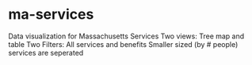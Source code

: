 # ma-services
Data visualization for Massachusetts Services
Two views: Tree map and table
Two Filters: All services and benefits 
             Smaller sized (by # people) services are seperated
